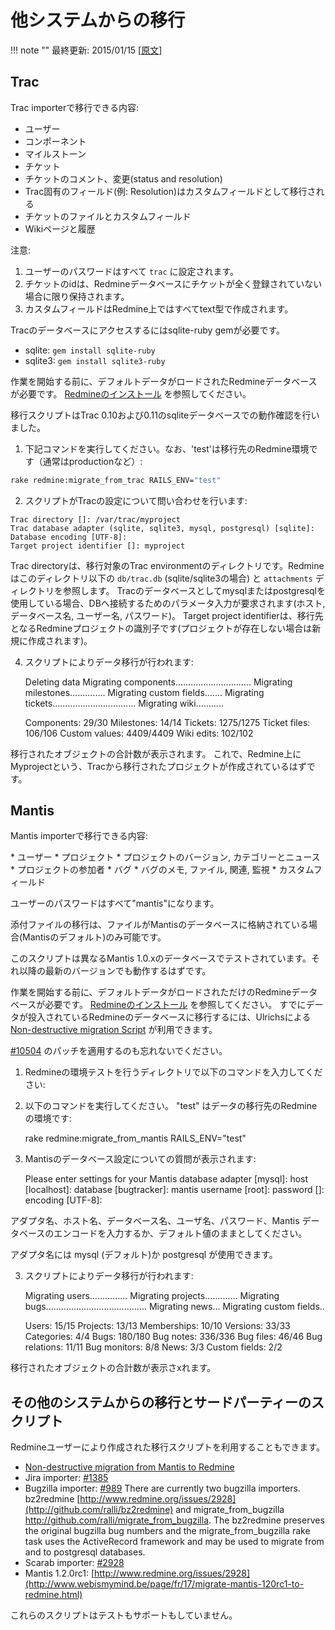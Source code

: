 他システムからの移行
====================

!!! note ""
    最終更新: 2015/01/15 [[原文](http://www.redmine.org/projects/redmine/wiki/RedmineMigrate/30)]

Trac
----

Trac importerで移行できる内容:

* ユーザー
* コンポーネント
* マイルストーン
* チケット
* チケットのコメント、変更(status and resolution)
* Trac固有のフィールド(例: Resolution)はカスタムフィールドとして移行される
* チケットのファイルとカスタムフィールド
* Wikiページと履歴

注意:

1.  ユーザーのパスワードはすべて `trac` に設定されます。
2.  チケットのidは、Redmineデータベースにチケットが全く登録されていない場合に限り保持されます。
3.  カスタムフィールドはRedmine上ではすべてtext型で作成されます。

Tracのデータベースにアクセスするにはsqlite-ruby gemが必要です。

- sqlite: `gem install sqlite-ruby`
- sqlite3: `gem install sqlite3-ruby`

作業を開始する前に、デフォルトデータがロードされたRedmineデータベースが必要です。 [Redmineのインストール](/guide/RedmineInstall/) を参照してください。

移行スクリプトはTrac 0.10および0.11のsqliteデータベースでの動作確認を行いました。

1. 下記コマンドを実行してください。なお、'test'は移行先のRedmine環境です（通常はproductionなど）:

``` sh
rake redmine:migrate_from_trac RAILS_ENV="test"
```

2. スクリプトがTracの設定について問い合わせを行います:

``` text
Trac directory []: /var/trac/myproject
Trac database adapter (sqlite, sqlite3, mysql, postgresql) [sqlite]:
Database encoding [UTF-8]:
Target project identifier []: myproject
```

Trac directoryは、移行対象のTrac environmentのディレクトリです。Redmineはこのディレクトリ以下の `db/trac.db` (sqlite/sqlite3の場合) と `attachments` ディレクトリを参照します。
Tracのデータベースとしてmysqlまたはpostgresqlを使用している場合、DBへ接続するためのパラメータ入力が要求されます(ホスト, データベース名, ユーザー名, パスワード)。
Target project identifierは、移行先となるRedmineプロジェクトの識別子です(プロジェクトが存在しない場合は新規に作成されます)。

4. スクリプトによりデータ移行が行われます:

    Deleting data
    Migrating components..............................
    Migrating milestones..............
    Migrating custom fields.......
    Migrating tickets.................................
    Migrating wiki...........

    Components: 29/30
    Milestones: 14/14
    Tickets: 1275/1275
    Ticket files: 106/106
    Custom values: 4409/4409
    Wiki edits: 102/102

移行されたオブジェクトの合計数が表示されます。
これで、Redmine上にMyprojectという、Tracから移行されたプロジェクトが作成されているはずです。

Mantis
------

Mantis importerで移行できる内容:

\* ユーザー
\* プロジェクト
\* プロジェクトのバージョン, カテゴリーとニュース
\* プロジェクトの参加者
\* バグ
\* バグのメモ, ファイル, 関連, 監視
\* カスタムフィールド

ユーザーのパスワードはすべて"mantis"になります。

添付ファイルの移行は、ファイルがMantisのデータベースに格納されている場合(Mantisのデフォルト)のみ可能です。

このスクリプトは異なるMantis 1.0.xのデータベースでテストされています。それ以降の最新のバージョンでも動作するはずです。

作業を開始する前に、デフォルトデータがロードされただけのRedmineデータベースが必要です。 [Redmineのインストール](/guide/RedmineInstall/) を参照してください。
すでにデータが投入されているRedmineのデータベースに移行するには、Ulrichsによる [Non-destructive migration Script](http://foaa.de/old-blog/2010/04/non-destructive-migration-from-mantis-to-redmine/) が利用できます。

[\#10504](http://www.redmine.org/issues/10504) のパッチを適用するのも忘れないでください。

1. Redmineの環境テストを行うディレクトリで以下のコマンドを入力してください:
1. 以下のコマンドを実行してください。 "test" はデータの移行先のRedmineの環境です:

    rake redmine:migrate_from_mantis RAILS_ENV="test"

2. Mantisのデータベース設定についての質問が表示されます:

    Please enter settings for your Mantis database
    adapter [mysql]:
    host [localhost]:
    database [bugtracker]: mantis
    username [root]:
    password []:
    encoding [UTF-8]:

アダプタ名、ホスト名、データベース名、ユーザ名、パスワード、Mantis データベースのエンコードを入力するか、デフォルト値のままとしてください。

アダプタ名には mysql (デフォルト)か postgresql が使用できます。

3. スクリプトによりデータ移行が行われます:

    Migrating users...............
    Migrating projects.............
    Migrating bugs........................................
    Migrating news...
    Migrating custom fields..

    Users: 15/15
    Projects: 13/13
    Memberships: 10/10
    Versions: 33/33
    Categories: 4/4
    Bugs: 180/180
    Bug notes: 336/336
    Bug files: 46/46
    Bug relations: 11/11
    Bug monitors: 8/8
    News: 3/3
    Custom fields: 2/2

移行されたオブジェクトの合計数が表示さxれます。

その他のシステムからの移行とサードパーティーのスクリプト
--------------------------------------------------------

Redmineユーザーにより作成された移行スクリプトを利用することもできます。

-   [Non-destructive migration from Mantis to Redmine](http://blog.foaa.de/2010/04/non-destructive-migration-from-mantis-to-redmine/)
-   Jira importer: [\#1385](http://www.redmine.org/issues/1385)
-   Bugzilla importer: [\#989](http://www.redmine.org/issues/989) There are currently two bugzilla importers. bz2redmine [http://www.redmine.org/issues/2928](http://github.com/ralli/bz2redmine) and migrate\_from\_bugzilla <http://github.com/ralli/migrate_from_bugzilla>. The bz2redmine preserves the original bugzilla bug numbers and the migrate\_from\_bugzilla rake task uses the ActiveRecord framework and may be used to migrate from and to postgresql databases.
-   Scarab importer: [\#2928](http://www.redmine.org/issues/2928)
-   Mantis 1.2.0rc1: [http://www.redmine.org/issues/2928](http://www.webismymind.be/page/fr/17/migrate-mantis-120rc1-to-redmine.html)

これらのスクリプトはテストもサポートもしていません。
